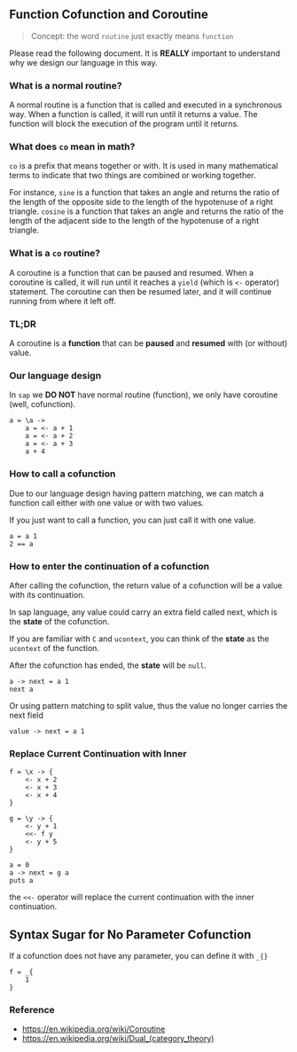 ## Function Cofunction and Coroutine

> Concept: the word `routine` just exactly means `function`

Please read the following document. It is **REALLY** important to understand why we design our language in this way.

### What is a normal routine?

A normal routine is a function that is called and executed in a synchronous way. When a function is called, it will run until it returns a value. The function will block the execution of the program until it returns.

### What does `co` mean in math?

`co` is a prefix that means together or with. It is used in many mathematical terms to indicate that two things are combined or working together.

For instance, `sine` is a function that takes an angle and returns the ratio of the length of the opposite side to the length of the hypotenuse of a right triangle. `cosine` is a function that takes an angle and returns the ratio of the length of the adjacent side to the length of the hypotenuse of a right triangle.

### What is a `co` routine?

A coroutine is a function that can be paused and resumed. When a coroutine is called, it will run until it reaches a `yield` (which is `<-` operator) statement. The coroutine can then be resumed later, and it will continue running from where it left off.

### TL;DR

A coroutine is a **function** that can be **paused** and **resumed** with (or without) value.

### Our language design

In `sap` we **DO NOT** have normal routine (function), we only have coroutine (well, cofunction).

```sap
a = \a ->
    a = <- a + 1
    a = <- a + 2
    a = <- a + 3
    a + 4
```

### How to call a cofunction

Due to our language design having pattern matching, we can match a function call either with one value or with two values.

If you just want to call a function, you can just call it with one value.

```sap
a = a 1
2 == a
```

### How to enter the continuation of a cofunction

After calling the cofunction, the return value of a cofunction will be a value with its continuation.

In sap language, any value could carry an extra field called next, which is the **state** of the cofunction.

If you are familiar with `C` and `ucontext`, you can think of the **state** as the `ucontext` of the function.

After the cofunction has ended, the **state** will be `null`.

```sap
a -> next = a 1
next a
```

Or using pattern matching to split value, thus the value no longer carries the next field

```sap
value -> next = a 1
```

### Replace Current Continuation with Inner

```sap
f = \x -> {
    <- x + 2
    <- x + 3
    <- x + 4
}

g = \y -> {
    <- y + 1
    <<- f y
    <- y + 5
}

a = 0
a -> next = g a
puts a
```

the `<<-` operator will replace the current continuation with the inner continuation.

## Syntax Sugar for No Parameter Cofunction

If a cofunction does not have any parameter, you can define it with `_{}`

```sap
f = _{
    1
}
```

### Reference
- https://en.wikipedia.org/wiki/Coroutine
- https://en.wikipedia.org/wiki/Dual_(category_theory)